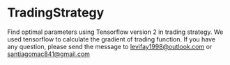 # TradingStrategy
Find optimal parameters using Tensorflow version 2 in trading strategy.
We used tensorflow to calculate the gradient of trading function.
If you have any question, please send the message to levifay1998@outlook.com or santiagomac841@gmail.com

